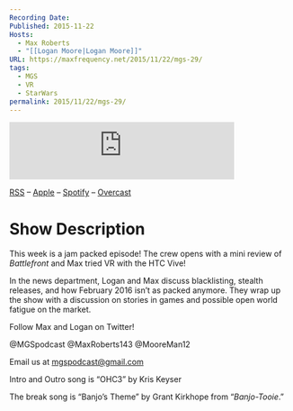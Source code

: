 ```yaml
---
Recording Date: 
Published: 2015-11-22
Hosts:
  - Max Roberts
  - "[[Logan Moore|Logan Moore]]"
URL: https://maxfrequency.net/2015/11/22/mgs-29/
tags:
  - MGS
  - VR
  - StarWars
permalink: 2015/11/22/mgs-29/
---
```

<iframe src="https://podcasters.spotify.com/pod/show/millennialgamingspeak/embed/episodes/Episode-29-The-Tides-are-Changing-e1adhu0/a-a6ts48f" height="102px" width="400px" frameborder="0" scrolling="no"></iframe>

[RSS](https://anchor.fm/s/74aa3858/podcast/rss) – [Apple](https://podcasts.apple.com/us/podcast/episode-3-gdc-wrap-up/id1000915981?i=1000542222515) – [Spotify](https://open.spotify.com/episode/7wePXT4Bt22LWifVLx3n8y) – [Overcast](https://overcast.fm/+EtIgeWxEU)
# Show Description

This week is a jam packed episode! The crew opens with a mini review of *Battlefront* and Max tried VR with the HTC Vive!

In the news department, Logan and Max discuss blacklisting, stealth releases, and how February 2016 isn’t as packed anymore. They wrap up the show with a discussion on stories in games and possible open world fatigue on the market.

Follow Max and Logan on Twitter!

@MGSpodcast
@MaxRoberts143
@MooreMan12

Email us at mgspodcast@gmail.com

Intro and Outro song is “OHC3” by Kris Keyser

The break song is “Banjo’s Theme” by Grant Kirkhope from “*Banjo-Tooie*.”